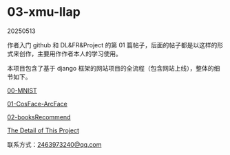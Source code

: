 # 03-xmu-llap

20250513

作者入门 github 和 DL&FR&Project 的第 01 篇帖子，后面的帖子都是以这样的形式来创作，主要用作作者本人的学习使用。

本项目包含了基于 django 框架的网站项目的全流程（包含网站上线），整体的细节如下。

[00-MNIST](https://github.com/fangqing408/00-MNIST)

[01-CosFace-ArcFace](https://github.com/fangqing408/01-CosFace-ArcFace)

[02-booksRecommend](https://github.com/fangqing408/02-BooksRecommend?tab=readme-ov-file)

[The Detail of This Project](https://github.com/fangqing408/03-xmu-llap/blob/master/recognition/README.md)

联系方式：2463973240@qq.com
